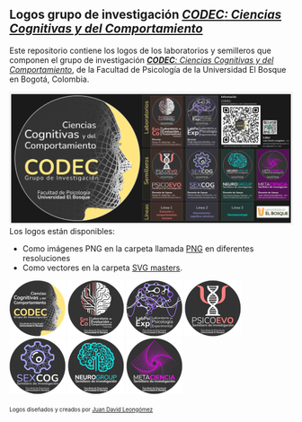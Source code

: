 ## Logos grupo de investigación [***CODEC**: Ciencias Cognitivas y del Comportamiento*](https://investigaciones.unbosque.edu.co/codec)

Este repositorio contiene los logos de los laboratorios y semilleros que componen el grupo de investigación [***CODEC**: Ciencias Cognitivas y del Comportamiento*](https://investigaciones.unbosque.edu.co/codec), de la Facultad de Psicología de la Universidad El Bosque en Bogotá, Colombia.

![Estructura del grupo de investigación CODEC](https://raw.githubusercontent.com/JDLeongomez/Logos-CODEC/refs/heads/master/PNG/Poster%20Estructura%20CODEC.png)
Los logos están disponibles:

* Como imágenes PNG en la carpeta llamada [PNG](https://github.com/JDLeongomez/Logos-CODEC/tree/master/PNG) en diferentes resoluciones
* Como vectores en la carpeta [SVG masters](https://github.com/JDLeongomez/Logos-CODEC/tree/master/SVG%20masters).

![Logo CODEC](https://raw.githubusercontent.com/JDLeongomez/Logos-CODEC/refs/heads/master/PNG/Mini_100x100/Logo_CODEC_mini.png)   ![Logo EvoCo](https://raw.githubusercontent.com/JDLeongomez/Logos-CODEC/refs/heads/master/PNG/Mini_100x100/Logo_EvoCo_mini.png)   ![Logo LabPsiExp](https://raw.githubusercontent.com/JDLeongomez/Logos-CODEC/refs/heads/master/PNG/Mini_100x100/Logo_LabPsiExp_mini.png)   ![Logo PsicoEvo](https://raw.githubusercontent.com/JDLeongomez/Logos-CODEC/refs/heads/master/PNG/Mini_100x100/Logo_PsicoEvo_mini.png)   ![Logo SEXCOG](https://raw.githubusercontent.com/JDLeongomez/Logos-CODEC/refs/heads/master/PNG/Mini_100x100/Logo_SEXCOG_mini.png)   ![Logo NEUROGROUP](https://raw.githubusercontent.com/JDLeongomez/Logos-CODEC/refs/heads/master/PNG/Mini_100x100/Logo_NEUROGROUP_mini.png)   ![Logo MetaCiencia](https://raw.githubusercontent.com/JDLeongomez/Logos-CODEC/refs/heads/master/PNG/Mini_100x100/Logo_MetaCiencia_mini.png)

<sup><sub>Logos diseñados y creados por [Juan David Leongómez](https://github.com/JDLeongomez)</sub></sup>
